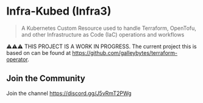 # Infra-Kubed (Infra3)

> A Kubernetes Custom Resource used to handle Terraform, OpenTofu, and other Infrastructure as Code (IaC) operations and workflows

⚠️⚠️⚠️ THIS PROJECT IS A WORK IN PROGRESS. The current project this is based on can be found at https://github.com/galleybytes/terraform-operator.

## Join the Community

Join the channel https://discord.gg/J5vRmT2PWg

